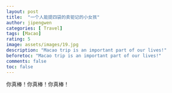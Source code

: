 ```yaml
---
layout: post
title:  "一个人能提四袋的卖钜记的小女孩"
author: jipengwen
categories: [ Travel]
tags: [Macao]
rating: 5
image: assets/images/19.jpg
description: "Macao trip is an important part of our lives!"
beforetoc: "Macao trip is an important part of our lives!"
comments: false
toc: false
---
```


你真棒！你真棒！你真棒！

